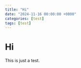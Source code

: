 ```yaml
---
title: "Hi"
date: "2024-11-16 00:00:00 +0800"
categories: [test]
tags: [test] 
---
```




# Hi
This is just a test.